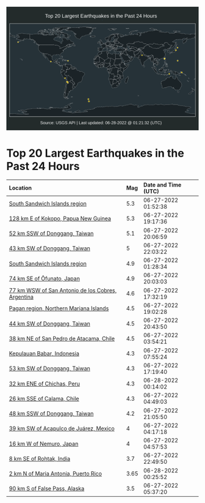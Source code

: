 ![Map](./map.png)

# Top 20 Largest Earthquakes in the Past 24 Hours

| Location | Mag | Date and Time (UTC) |
|:---|:---|:---|
| [South Sandwich Islands region](https://earthquake.usgs.gov/earthquakes/eventpage/us7000hkh5) | 5.3 | 06-27-2022 01:52:38 |
| [128 km E of Kokopo, Papua New Guinea](https://earthquake.usgs.gov/earthquakes/eventpage/us7000hknd) | 5.3 | 06-27-2022 19:17:36 |
| [52 km SSW of Donggang, Taiwan](https://earthquake.usgs.gov/earthquakes/eventpage/us7000hkny) | 5.1 | 06-27-2022 20:06:59 |
| [43 km SW of Donggang, Taiwan](https://earthquake.usgs.gov/earthquakes/eventpage/us7000hkq2) | 5 | 06-27-2022 22:03:22 |
| [South Sandwich Islands region](https://earthquake.usgs.gov/earthquakes/eventpage/us7000hkh1) | 4.9 | 06-27-2022 01:28:34 |
| [74 km SE of Ōfunato, Japan](https://earthquake.usgs.gov/earthquakes/eventpage/us7000hknv) | 4.9 | 06-27-2022 20:03:03 |
| [77 km WSW of San Antonio de los Cobres, Argentina](https://earthquake.usgs.gov/earthquakes/eventpage/us7000hklx) | 4.6 | 06-27-2022 17:32:19 |
| [Pagan region, Northern Mariana Islands](https://earthquake.usgs.gov/earthquakes/eventpage/us7000hkn8) | 4.5 | 06-27-2022 19:02:28 |
| [44 km SW of Donggang, Taiwan](https://earthquake.usgs.gov/earthquakes/eventpage/us7000hkp9) | 4.5 | 06-27-2022 20:43:50 |
| [38 km NE of San Pedro de Atacama, Chile](https://earthquake.usgs.gov/earthquakes/eventpage/us7000hkhm) | 4.5 | 06-27-2022 03:54:21 |
| [Kepulauan Babar, Indonesia](https://earthquake.usgs.gov/earthquakes/eventpage/us7000hkih) | 4.3 | 06-27-2022 07:55:24 |
| [53 km SW of Donggang, Taiwan](https://earthquake.usgs.gov/earthquakes/eventpage/us7000hklu) | 4.3 | 06-27-2022 17:19:40 |
| [32 km ENE of Chichas, Peru](https://earthquake.usgs.gov/earthquakes/eventpage/us7000hkql) | 4.3 | 06-28-2022 00:14:02 |
| [26 km SSE of Calama, Chile](https://earthquake.usgs.gov/earthquakes/eventpage/us7000hkhv) | 4.3 | 06-27-2022 04:49:03 |
| [48 km SSW of Donggang, Taiwan](https://earthquake.usgs.gov/earthquakes/eventpage/us7000hkpn) | 4.2 | 06-27-2022 21:05:50 |
| [39 km SW of Acapulco de Juárez, Mexico](https://earthquake.usgs.gov/earthquakes/eventpage/us7000hkht) | 4 | 06-27-2022 04:17:18 |
| [16 km W of Nemuro, Japan](https://earthquake.usgs.gov/earthquakes/eventpage/us7000hkhy) | 4 | 06-27-2022 04:57:53 |
| [8 km SE of Rohtak, India](https://earthquake.usgs.gov/earthquakes/eventpage/us7000hkq7) | 3.7 | 06-27-2022 22:49:50 |
| [2 km N of Maria Antonia, Puerto Rico](https://earthquake.usgs.gov/earthquakes/eventpage/pr2022179000) | 3.65 | 06-28-2022 00:25:52 |
| [90 km S of False Pass, Alaska](https://earthquake.usgs.gov/earthquakes/eventpage/us7000hki2) | 3.5 | 06-27-2022 05:37:20 |
